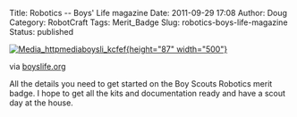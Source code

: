 Title: Robotics -- Boys' Life magazine
Date: 2011-09-29 17:08
Author: Doug
Category: RobotCraft
Tags: Merit_Badge
Slug: robotics-boys-life-magazine
Status: published

[![Media_httpmediaboysli_kcfef](http://posterous.com/getfile/files.posterous.com/littleideas/spfmqqnBxkthbftdzBikhlHjfnjFnneBesJknjjptzEqCxFcjrJCtznzDIla/media_httpmediaboysli_kCFEf.jpg.scaled500.jpg){height="87" width="500"}](http://posterous.com/getfile/files.posterous.com/littleideas/spfmqqnBxkthbftdzBikhlHjfnjFnneBesJknjjptzEqCxFcjrJCtznzDIla/media_httpmediaboysli_kCFEf.jpg.scaled1000.jpg)

via [boyslife.org](http://boyslife.org/section/about-scouts/merit-badge-resources/robotics/)

All the details you need to get started on the Boy Scouts Robotics merit badge. I hope to get all the kits and documentation ready and have a scout day at the house.
